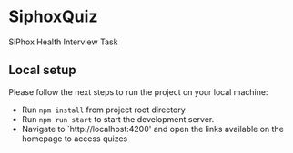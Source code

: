 # SiphoxQuiz

SiPhox Health Interview Task

## Local setup

Please follow the next steps to run the project on your local machine:
* Run `npm install` from project root directory
* Run `npm run start` to start the development server.
* Navigate to `http://localhost:4200' and open the links available on the homepage to access quizes
